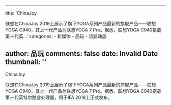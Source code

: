 
---
title: 'ChinaJoy




联想在ChinaJoy 2019上展示了旗下YOGA系列产品最新的旗舰产品——联想YOGA C940，其上一代产品为联想YOGA 7 Pro。据悉，联想YOGA C940搭载第十代英...'
categories: 
    - 新媒体
    - 品玩
    - 话题动态

author: 品玩
comments: false
date: Invalid Date
thumbnail: ''
---

<div>   
ChinaJoy




联想在ChinaJoy 2019上展示了旗下YOGA系列产品最新的旗舰产品——联想YOGA C940，其上一代产品为联想YOGA 7 Pro。据悉，联想YOGA C940搭载第十代英特尔酷睿处理器，将于IFA 2019上正式发布。  
</div>
            